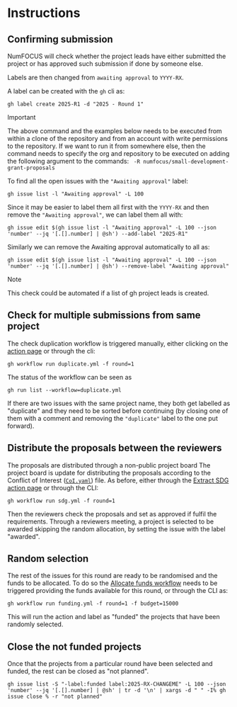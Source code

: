 # Instructions

## Confirming submission

NumFOCUS will check whether the project leads have either submitted the project or has approved such submission if done by someone else.

Labels are then changed from `awaiting approval` to `YYYY-RX`.

A label can be created with the `gh` cli as:

```
gh label create 2025-R1 -d "2025 - Round 1"
```

> [!IMPORTANT]
> The above command and the examples below needs to be executed from within a clone of the repository and from an account with write permissions to the repository.
> If we want to run it from somewhere else, then the command needs to specify the org and repository to be executed on adding the following argument to the commands:
> ` -R numfocus/small-development-grant-proposals` 

To find all the open issues with the `"Awaiting approval"` label:

```
gh issue list -l "Awaiting approval" -L 100
```

Since it may be easier to label them all first with the `YYYY-RX` and then remove the `"Awaiting approval"`, we can label them all with:

```
gh issue edit $(gh issue list -l "Awaiting approval" -L 100 --json 'number' --jq '[.[].number] | @sh') --add-label "2025-R1"
```

Similarly we can remove the Awaiting approval automatically to all as:
```
gh issue edit $(gh issue list -l "Awaiting approval" -L 100 --json 'number' --jq '[.[].number] | @sh') --remove-label "Awaiting approval"
```

> [!NOTE]
> This check could be automated if a list of gh project leads is created.

## Check for multiple submissions from same project

The check duplication workflow is triggered manually, either clicking on the [action page](https://github.com/dpshelio/sample-gh/actions/workflows/duplicate.yml) or through the cli:
   ```
   gh workflow run duplicate.yml -f round=1
   ```
   
   The status of the workflow can be seen as
   
   ```
   gh run list --workflow=duplicate.yml
   ```
   If there are two issues with the same project name, they both get labelled as "duplicate" and they need to be sorted before continuing (by closing one of them with a comment and removing the `"duplicate"` label to the one put forward).

## Distribute the proposals between the reviewers

The proposals are distributed through a non-public project board
The project board is update for distributing the proposals according to the Conflict of Interest ([`CoI.yaml`](./CoI.yaml)) file. As before, either through the [Extract SDG action page](https://github.com/numfocus/small-development-grant-proposals/actions/workflows/sdg.yml) or through the CLI:

```
gh workflow run sdg.yml -f round=1
```

Then the reviewers check the proposals and set as approved if fulfil the requirements.
Through a reviewers meeting, a project is selected to be awarded skipping the random allocation, by setting the issue with the label "awarded".

## Random selection

The rest of the issues for this round are ready to be randomised and the funds to be allocated. To do so the [Allocate funds workflow](https://github.com/dpshelio/sample-gh/actions/workflows/funding.yml) needs to be triggered providing the funds available for this round, or through the CLI as:

```
gh workflow run funding.yml -f round=1 -f budget=15000
```

This will run the action and label as "funded" the projects that have been randomly selected.


## Close the not funded projects

Once that the projects from a particular round have been selected and funded, the rest can be closed as "not planned".

```
gh issue list -S "-label:funded label:2025-RX-CHANGEME" -L 100 --json 'number' --jq '[.[].number] | @sh' | tr -d '\n' | xargs -d " " -I% gh issue close % -r "not planned"
```

